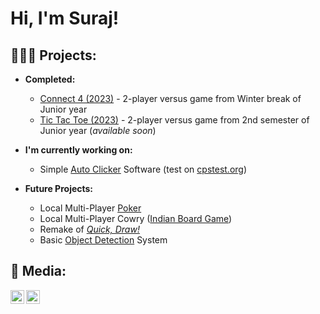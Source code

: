 <h1>Hi, I'm Suraj!

<h2>🧑🏽‍💻 Projects:</h2>

- <b>Completed: </b>
  - [Connect 4 (2023)](https://github.com/SurajP-Py/Connect-4) - 2-player versus game from Winter break of Junior year
  - [Tic Tac Toe (2023)](https://github.com/SurajP-Py/Tic-Tac-Toe) - 2-player versus game from 2nd semester of Junior year (*available soon*)
 
- <b>I'm currently working on: </b>
  - Simple [Auto Clicker](https://en.wikipedia.org/wiki/Auto_clicker) Software (test on [cpstest.org](https://cpstest.org/))
 
- <b>Future Projects: </b>
  - Local Multi-Player [Poker](https://www.calstatela.edu/sites/default/files/poker-hand-cheat-sheet.pdf)
  - Local Multi-Player Cowry ([Indian Board Game](https://en.wikipedia.org/wiki/Chowka_bhara))
  - Remake of *[Quick, Draw!](https://quickdraw.withgoogle.com/)*
  - Basic [Object Detection](https://en.wikipedia.org/wiki/Object_detection) System

<h2> 🤳 Media:</h2>

[<img align="left" width="22px" src="https://cdn.jsdelivr.net/npm/simple-icons@v3/icons/youtube.svg" />][youtube]
[<img align="left" width="22px" src="https://cdn.jsdelivr.net/npm/simple-icons@v3/icons/instagram.svg" />][instagram]

[youtube]: https://www.youtube.com/@DuragPatel04
[instagram]: https://www.instagram.com/suraj.patel04/

<!--
**SurajP-Py/SurajP-Py ** is a ✨ _special_ ✨ repository because its `README.md` (this file) appears on your GitHub profile.

Here are some ideas to get you started:

- 🔭 I’m currently working on ...
- 🌱 I’m currently learning ...
- 👯 I’m looking to collaborate on ...
- 🤔 I’m looking for help with ...
- 💬 Ask me about ...
- 📫 How to reach me: ...
- 😄 Pronouns: ...
- ⚡ Fun fact: ...
-->
